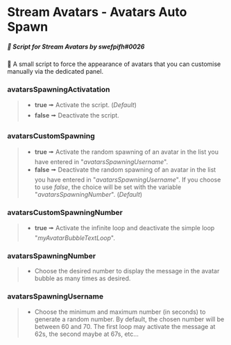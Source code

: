 # Stream Avatars - Avatars Auto Spawn
##### :speech_balloon: Script for *Stream Avatars* by swefpifh#0026
:scroll: A small script to force the appearance of avatars that you can customise manually via the dedicated panel.

### avatarsSpawningActivatation
>- **true** 🠚 Activate the script. (*Default*)
>- **false** 🠚 Deactivate the script.

### avatarsCustomSpawning
>- **true** 🠚 Activate the random spawning of an avatar in the list you have entered in "*avatarsSpawningUsername*".
>- **false** 🠚 Deactivate the random spawning of an avatar in the list you have entered in "*avatarsSpawningUsername*". If you choose to use *false*, the choice will be set with the variable "*avatarsSpawningNumber*". (*Default*)

### avatarsCustomSpawningNumber
>- **true** 🠚 Activate the infinite loop and deactivate the simple loop "*myAvatarBubbleTextLoop*".

### avatarsSpawningNumber
>- Choose the desired number to display the message in the avatar bubble as many times as desired.

### avatarsSpawningUsername
>- Choose the minimum and maximum number (in seconds) to generate a random number. By default, the chosen number will be between 60 and 70. The first loop may activate the message at 62s, the second maybe at 67s, etc...
